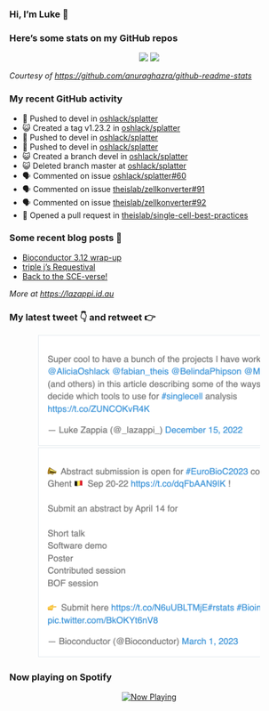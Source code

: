 
<!-- README.md is generated from README.Rmd. Please edit that file -->

### Hi, I’m Luke 👋

<!--
**lazappi/lazappi** is a ✨ _special_ ✨ repository because its `README.md` (this file) appears on your GitHub profile.

Here are some ideas to get you started:

- 🔭 I’m currently working on ...
- 🌱 I’m currently learning ...
- 👯 I’m looking to collaborate on ...
- 🤔 I’m looking for help with ...
- 💬 Ask me about ...
- 📫 How to reach me: ...
- 😄 Pronouns: ...
- ⚡ Fun fact: ...
-->

### Here’s some stats on my GitHub repos

<p align="center">

<img src="https://github-readme-stats.vercel.app/api?username=lazappi&count_private=true&show_icons=true&theme=buefy&hide_title=True">
<img src="https://github-readme-stats.vercel.app/api/top-langs/?username=lazappi&hide=html&theme=buefy&layout=compact">

</p>

*Courtesy of <https://github.com/anuraghazra/github-readme-stats>*

### My recent GitHub activity

  - 📨 Pushed to devel in
    [oshlack/splatter](https://github.com/oshlack/splatter)
  - 😺 Created a tag v1.23.2 in
    [oshlack/splatter](https://github.com/oshlack/splatter)
  - 📨 Pushed to devel in
    [oshlack/splatter](https://github.com/oshlack/splatter)
  - 📨 Pushed to devel in
    [oshlack/splatter](https://github.com/oshlack/splatter)
  - 😺 Created a branch devel in
    [oshlack/splatter](https://github.com/oshlack/splatter)
  - 😺 Deleted branch master at
    [oshlack/splatter](https://github.com/oshlack/splatter)
  - 🗣 Commented on issue
    [oshlack/splatter\#60](https://github.com/oshlack/splatter#60)
  - 🗣 Commented on issue
    [theislab/zellkonverter\#91](https://github.com/theislab/zellkonverter#91)
  - 🗣 Commented on issue
    [theislab/zellkonverter\#92](https://github.com/theislab/zellkonverter#92)
  - 🤔 Opened a pull request in
    [theislab/single-cell-best-practices](https://github.com/theislab/single-cell-best-practices)

### Some recent blog posts 📝

  - [Bioconductor 3.12
    wrap-up](https://lazappi.id.au/post/2020-10-30-bioconductor-3-12-wrap-up/)
  - [triple j’s
    Requestival](https://lazappi.id.au/post/2020-07-11-requestival/)
  - [Back to the
    SCE-verse\!](https://lazappi.id.au/post/2020-05-12-back-to-the-sce-verse/)

*More at <https://lazappi.id.au>*

### My latest tweet 👇 and retweet 👉


<p align="center">

<a href="https://twitter.com/_lazappi_/status/1603304759095607298">
<img src="https://github.com/lazappi/lazappi/raw/master/README_files/figure-gfm/tweets-1.png" width="400">
</a> <a href="https://twitter.com/_lazappi_/status/1631223906622226435">
<img src="https://github.com/lazappi/lazappi/raw/master/README_files/figure-gfm/tweets-2.png" width="400">
</a>

</p>

### Now playing on Spotify

<p align="center">

<a href="https://now-playing-profile.lazappi.vercel.app/now-playing?open">
<img src="https://now-playing-profile.lazappi.vercel.app/now-playing" width="256" height="64" alt="Now Playing">
</a>

</p>
